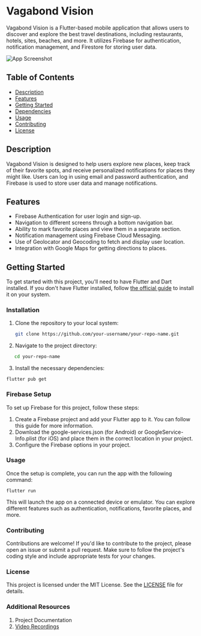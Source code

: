 # Vagabond Vision

Vagabond Vision is a Flutter-based mobile application that allows users to discover and explore the best travel destinations, including restaurants, hotels, sites, beaches, and more. It utilizes Firebase for authentication, notification management, and Firestore for storing user data.

![App Screenshot](screenshot.png) <!-- Replace with a screenshot of your app -->

## Table of Contents
- [Description](#description)
- [Features](#features)
- [Getting Started](#getting-started)
- [Dependencies](#dependencies)
- [Usage](#usage)
- [Contributing](#contributing)
- [License](#license)

## Description
Vagabond Vision is designed to help users explore new places, keep track of their favorite spots, and receive personalized notifications for places they might like. Users can log in using email and password authentication, and Firebase is used to store user data and manage notifications.

## Features
- Firebase Authentication for user login and sign-up.
- Navigation to different screens through a bottom navigation bar.
- Ability to mark favorite places and view them in a separate section.
- Notification management using Firebase Cloud Messaging.
- Use of Geolocator and Geocoding to fetch and display user location.
- Integration with Google Maps for getting directions to places.

## Getting Started
To get started with this project, you'll need to have Flutter and Dart installed. If you don't have Flutter installed, follow [the official guide](https://flutter.dev/docs/get-started/install) to install it on your system.

### Installation
1. Clone the repository to your local system:
   ```bash
   git clone https://github.com/your-username/your-repo-name.git
   ```
2. Navigate to the project directory:
```bash
   cd your-repo-name
```

3. Install the necessary dependencies:
```
flutter pub get
```
### Firebase Setup
To set up Firebase for this project, follow these steps:

1. Create a Firebase project and add your Flutter app to it. You can follow this guide for more information.
2. Download the google-services.json (for Android) or GoogleService-Info.plist (for iOS) and place them in the correct location in your project.
3. Configure the Firebase options in your project.

### Usage
Once the setup is complete, you can run the app with the following command:
```
flutter run
```
This will launch the app on a connected device or emulator. You can explore different features such as authentication, notifications, favorite places, and more.

### Contributing
Contributions are welcome! If you'd like to contribute to the project, please open an issue or submit a pull request. Make sure to follow the project's coding style and include appropriate tests for your changes.

### License
This project is licensed under the MIT License. See the [LICENSE](./LICENSE) file for details.

### Additional Resources
1. Project Documentation
2. [Video Recordings](https://drive.google.com/file/d/1_0ZPFXp6MQNerKrKEUXMM4Bu3og3aO4C/view?usp=sharing) <!--Yet to add links-->
